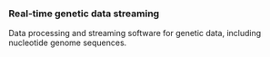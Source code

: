 ### Real-time genetic data streaming

Data processing and streaming software for genetic data, including nucleotide genome sequences.
